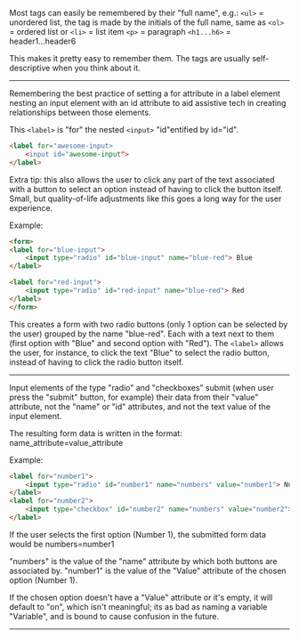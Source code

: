 Most tags can easily be remembered by their "full name", e.g.:
`<ul>` = unordered list, the tag is made by the initials of the full name, same as `<ol>` = ordered list or `<li>` = list item
`<p>` = paragraph
`<h1...h6>` = header1...header6

This makes it pretty easy to remember them. The tags are usually self-descriptive when you think about it.

--------------

Remembering the best practice of setting a for attribute in a label element nesting an input element with an id attribute to aid assistive tech in creating relationships between those elements.

This `<label>` is "for" the nested `<input>` "id"entified by id="id".
```html
<label for="awesome-input>
    <input id="awesome-input">
</label>
```
Extra tip: this also allows the user to click any part of the text associated with a button to select an option instead of having to click the button itself. Small, but quality-of-life adjustments like this goes a long way for the user experience.

Example:

```html
<form>
<label for="blue-input">
    <input type="radio" id="blue-input" name="blue-red"> Blue
</label>

<label for="red-input">
    <input type="radio" id="red-input" name="blue-red"> Red
</label>
</form>
```

This creates a form with two radio buttons (only 1 option can be selected by the user) grouped by the name "blue-red". Each with a text next to them (first option with "Blue" and second option with "Red"). The `<label>` allows the user, for instance, to click the text "Blue" to select the radio button, instead of having to click the radio button itself.

--------------

Input elements of the type "radio" and "checkboxes" submit (when user press the "submit" button, for example) their data from their "value" attribute, not the "name" or "id" attributes, and not the text value of the input element.

The resulting form data is written in the format: name_attribute=value_attribute

Example:

```html
<label for="number1">
    <input type="radio" id="number1" name="numbers" value="number1"> Number 1
</label>
<label for="number2">
    <input type="checkbox" id="number2" name="numbers" value="number2"> Number 2
</label>
```

If the user selects the first option (Number 1), the submitted form data would be numbers=number1

"numbers" is the value of the "name" attribute by which both buttons are associated by.
"number1" is the value of the "Value" attribute of the chosen option (Number 1).

If the chosen option doesn't have a "Value" attribute or it's empty, it will default to "on", which isn't meaningful; its as bad as naming a variable "Variable", and is bound to cause confusion in the future.

--------------